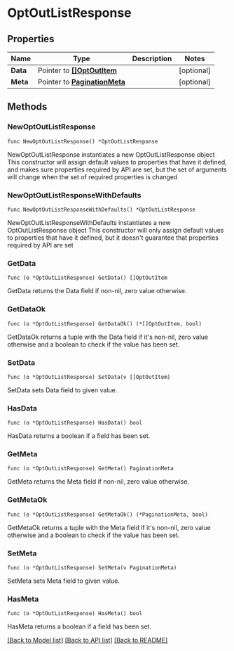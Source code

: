 # OptOutListResponse

## Properties

Name | Type | Description | Notes
------------ | ------------- | ------------- | -------------
**Data** | Pointer to [**[]OptOutItem**](OptOutItem.md) |  | [optional] 
**Meta** | Pointer to [**PaginationMeta**](PaginationMeta.md) |  | [optional] 

## Methods

### NewOptOutListResponse

`func NewOptOutListResponse() *OptOutListResponse`

NewOptOutListResponse instantiates a new OptOutListResponse object
This constructor will assign default values to properties that have it defined,
and makes sure properties required by API are set, but the set of arguments
will change when the set of required properties is changed

### NewOptOutListResponseWithDefaults

`func NewOptOutListResponseWithDefaults() *OptOutListResponse`

NewOptOutListResponseWithDefaults instantiates a new OptOutListResponse object
This constructor will only assign default values to properties that have it defined,
but it doesn't guarantee that properties required by API are set

### GetData

`func (o *OptOutListResponse) GetData() []OptOutItem`

GetData returns the Data field if non-nil, zero value otherwise.

### GetDataOk

`func (o *OptOutListResponse) GetDataOk() (*[]OptOutItem, bool)`

GetDataOk returns a tuple with the Data field if it's non-nil, zero value otherwise
and a boolean to check if the value has been set.

### SetData

`func (o *OptOutListResponse) SetData(v []OptOutItem)`

SetData sets Data field to given value.

### HasData

`func (o *OptOutListResponse) HasData() bool`

HasData returns a boolean if a field has been set.

### GetMeta

`func (o *OptOutListResponse) GetMeta() PaginationMeta`

GetMeta returns the Meta field if non-nil, zero value otherwise.

### GetMetaOk

`func (o *OptOutListResponse) GetMetaOk() (*PaginationMeta, bool)`

GetMetaOk returns a tuple with the Meta field if it's non-nil, zero value otherwise
and a boolean to check if the value has been set.

### SetMeta

`func (o *OptOutListResponse) SetMeta(v PaginationMeta)`

SetMeta sets Meta field to given value.

### HasMeta

`func (o *OptOutListResponse) HasMeta() bool`

HasMeta returns a boolean if a field has been set.


[[Back to Model list]](../README.md#documentation-for-models) [[Back to API list]](../README.md#documentation-for-api-endpoints) [[Back to README]](../README.md)


